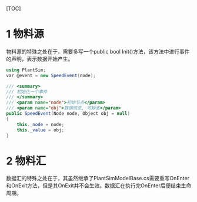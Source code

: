 [TOC]


# 1 物料源

物料源的特殊之处在于，需要多写一个public bool Init()方法，该方法中进行事件的声明，表示数据开始产生。

```csharp
using PlantSim;
var @event = new SpeedEvent(node);
```

```csharp
/// <summary>
/// 初始化一个事件
/// </summary>
/// <param name="node">初始节点</param>
/// <param name="obj">数据信息, 可缺省</param>
public SpeedEvent(Node node, Object obj = null)
{
	this._node = node;
	this._value = obj;
}
```

# 2 物料汇

数据汇的特殊之处在于，其虽然继承了PlantSimModelBase.cs需要重写OnEnter和OnExit方法，但是其OnExit并不会生效。数据汇在执行完OnEnter后便结束生命周期。